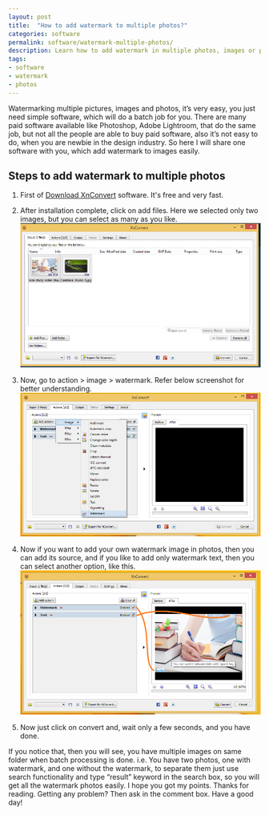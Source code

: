 ```yaml
---
layout: post
title:  "How to add watermark to multiple photos?"
categories: software
permalink: software/watermark-multiple-photos/
description: Learn how to add watermark in multiple photos, images or picture with free batch software.
tags: 
- software
- watermark
- photos
---
```


Watermarking multiple pictures, images and photos, it’s very easy, you just need simple software, which will do a batch job for you. There are many paid software available like Photoshop, Adobe Lightroom, that do the same job, but not all the people are able to buy paid software, also it’s not easy to do, when you are newbie in the design industry. So here I will share one software with you, which add watermark to images easily.

## Steps to add watermark to multiple photos ##

1. First of <a href="http://www.xnview.com/en/xnconvert/" rel="nofollow" target="_blank">Download XnConvert</a> software. It's free and very fast.

2. After installation complete, click on add files. Here we selected only two images, but you can select as many as you like.<br/><img alt="Add Multiple Photos To Watermark" src="/images/Add-Multiple-Photos-To-Watermark.png" class="img-responsive"  title="Add Multiple Photos To Watermark" />

3. Now, go to action > image > watermark. Refer below screenshot for better understanding.<br/><img alt="XnConvert Watermark Multiple photos" src="/images/XnConvert-Watermark-Multiple-photos.png" class="img-responsive" title="XnConvert Watermark Multiple photos" />

4. Now if you want to add your own watermark image in photos, then you can add its source, and if you like to add only watermark text, then you can select another option, like this.  <br/><img alt="Add watermark Images and text in your photos" src="/images/Add-watermark-Images-and-text-in-your-photos.png" class="img-responsive"  title="Add watermark Images and text in your photos" />

5. Now just click on convert and, wait only a few seconds, and you have done. 

If you notice that, then you will see, you have multiple images on same folder when batch processing is done. i.e. You have two photos, one with watermark, and one without the watermark, to separate them just use search functionality and type “result” keyword in the search box, so you will get all the watermark photos easily. I hope you got my points. Thanks for reading. Getting any problem? Then ask in the comment box. Have a good day!